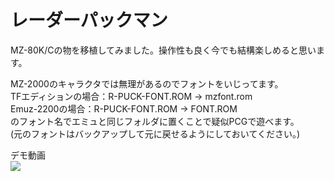 # レーダーパックマン  
MZ-80K/Cの物を移植してみました。操作性も良く今でも結構楽しめると思います。  

MZ-2000のキャラクタでは無理があるのでフォントをいじってます。  
TFエディションの場合：R-PUCK-FONT.ROM → mzfont.rom  
Emuz-2200の場合：R-PUCK-FONT.ROM → FONT.ROM  
のフォント名でエミュと同じフォルダに置くことで疑似PCGで遊べます。  
(元のフォントはバックアップして元に戻せるようにしておいてください。)  

デモ動画  
[![](https://img.youtube.com/vi/JgFhdDY9d0Q/0.jpg)](https://www.youtube.com/watch?v=JgFhdDY9d0Q)
